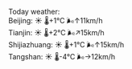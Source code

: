 Today weather:  
Beijing: ☀️   🌡️+1°C 🌬️↑11km/h  
Tianjin: ☀️   🌡️+2°C 🌬️↗15km/h  
Shijiazhuang: ☀️   🌡️+1°C 🌬️↑15km/h  
Tangshan: ☀️   🌡️-4°C 🌬️→12km/h  
